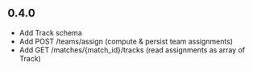 ## 0.4.0
- Add Track schema
- Add POST /teams/assign (compute & persist team assignments)
- Add GET /matches/{match_id}/tracks (read assignments as array of Track)